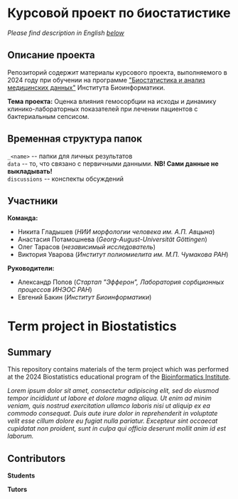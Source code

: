 #  Курсовой проект по биостатистике  

*Please find description in English [below](#term-project-in-biostatistics)*  

## Описание проекта

Репозиторий содержит материалы курсового проекта, выполняемого в 2024 году при обучении на программе ["Биостатистика и анализ медицинских данных"](https://bioinf.me/education/stat) Института Биоинформатики. 

**Тема проекта:** Оценка влияния гемосорбции на исходы и динамику клинико-лабораторных показателей при лечении пациентов с бактериальным сепсисом.  

## Временная структура папок

`_<name>` -- папки для личных результатов  
`data` -- то, что связано с первичными данными. **NB! Сами данные не выкладывать!**  
`discussions` -- конспекты обсуждений   

## Участники  

**Команда:**  
- Никита Гладышев (*НИИ морфологии человека им.&nbsp;А.П.&nbsp;Авцына*)  
- Анастасия Потамошнева (*Georg-August-Universität Göttingen*)  
- Олег Тарасов (*независимый исследователь*)  
- Виктория Уварова (*Институт полиомиелита им.&nbsp;М.П.&nbsp;Чумакова РАН*)  

**Руководители:**  
- Александр Попов (*Стартап "Эфферон", Лаборатория сорбционных процессов ИНЭОС РАН*)  
- Евгений Бакин (*Институт Биоинформатики*)  

# Term project in Biostatistics

## Summary  

This repository contains materials of the term project which was performed at the 2024 Biostatistics educational program of the [Bioinformatics Institute](https://bioinf.me/en).  

*Lorem ipsum dolor sit amet, consectetur adipiscing elit, sed do eiusmod tempor incididunt ut labore et dolore magna aliqua. Ut enim ad minim veniam, quis nostrud exercitation ullamco laboris nisi ut aliquip ex ea commodo consequat. Duis aute irure dolor in reprehenderit in voluptate velit esse cillum dolore eu fugiat nulla pariatur. Excepteur sint occaecat cupidatat non proident, sunt in culpa qui officia deserunt mollit anim id est laborum.*

## Contributors 

**Students**

**Tutors**
